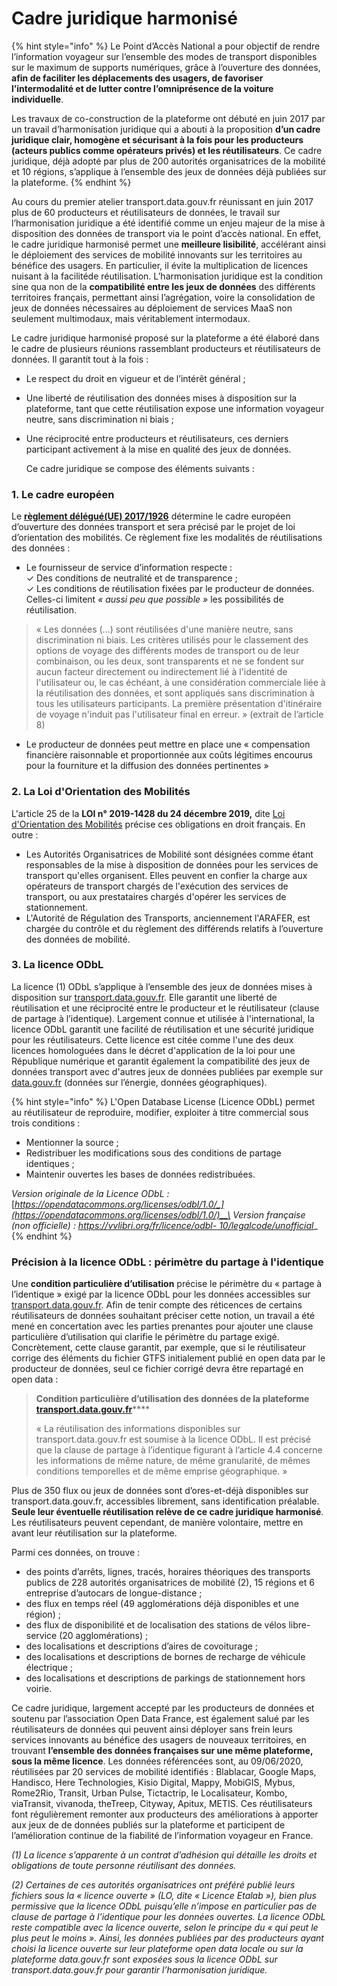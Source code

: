 # Cadre juridique harmonisé

{% hint style="info" %}
Le Point d’Accès National a pour objectif de rendre l’information voyageur sur l’ensemble des modes de transport disponibles sur le maximum de supports numériques, grâce à l’ouverture des données, **afin de faciliter les déplacements des usagers, de favoriser l’intermodalité et de lutter contre l’omniprésence de la voiture individuelle**.

Les travaux de co-construction de la plateforme ont débuté en juin 2017 par un travail d’harmonisation juridique qui a abouti à la proposition **d’un cadre juridique clair, homogène et sécurisant à la fois pour les producteurs (acteurs publics comme opérateurs privés) et les réutilisateurs**. Ce cadre juridique, déjà adopté par plus de 200 autorités organisatrices de la mobilité et 10 régions, s’applique à l’ensemble des jeux de données déjà publiées sur la plateforme.
{% endhint %}

Au cours du premier atelier transport.data.gouv.fr réunissant en juin 2017 plus de 60 producteurs et réutilisateurs de données, le travail sur l’harmonisation juridique a été identifié comme un enjeu majeur de la mise à disposition des données de transport via le point d’accès national. En effet, le cadre juridique harmonisé permet une **meilleure lisibilité**, accélérant ainsi le déploiement des services de mobilité innovants sur les territoires au bénéfice des usagers. En particulier, il évite la multiplication de licences nuisant à la facilitéde réutilisation. L’harmonisation juridique est la condition sine qua non de la **compatibilité entre les jeux de données** des différents territoires français, permettant ainsi l’agrégation, voire la consolidation de jeux de données nécessaires au déploiement de services MaaS non seulement multimodaux, mais véritablement intermodaux.

Le cadre juridique harmonisé proposé sur la plateforme a été élaboré dans le cadre de plusieurs réunions rassemblant producteurs et réutilisateurs de données. Il garantit tout à la fois :

* Le respect du droit en vigueur et de l’intérêt général ;
* Une liberté de réutilisation des données mises à disposition sur la plateforme, tant que cette réutilisation expose une information voyageur neutre, sans discrimination ni biais ;
*   Une réciprocité entre producteurs et réutilisateurs, ces derniers participant activement à la mise en qualité des jeux de données.

    Ce cadre juridique se compose des éléments suivants :

### 1. Le cadre européen

Le [**règlement délégué(UE) 2017/1926**](https://eur-lex.europa.eu/legal-content/FR/TXT/HTML/?uri=CELEX:32017R1926\&from=EN) détermine le cadre européen d’ouverture des données transport et sera précisé par le projet de loi d’orientation des mobilités. Ce règlement fixe les modalités de réutilisations des données :

* Le fournisseur de service d’information respecte :\
  &#x20;✓ Des conditions de neutralité et de transparence ;\
  ✓ Les conditions de réutilisation fixées par le producteur de données. Celles-ci limitent _« aussi peu que possible »_ les possibilités de réutilisation.

> « Les données (...) sont réutilisées d'une manière neutre, sans discrimination ni biais. Les critères utilisés pour le classement des options de voyage des différents modes de transport ou de leur combinaison, ou les deux, sont transparents et ne se fondent sur aucun facteur directement ou indirectement lié à l'identité de l'utilisateur ou, le cas échéant, à une considération commerciale liée à la réutilisation des données, et sont appliqués sans discrimination à tous les utilisateurs participants. La première présentation d'itinéraire de voyage n'induit pas l'utilisateur final en erreur. » (extrait de l’article 8)

* Le producteur de données peut mettre en place une « compensation financière raisonnable et proportionnée aux coûts légitimes encourus pour la fourniture et la diffusion des données pertinentes »

### 2. La Loi d'Orientation des Mobilités

L'article 25 de la **LOI n° 2019-1428 du 24 décembre 2019,** dite [Loi d'Orientation des Mobilités](https://www.legifrance.gouv.fr/affichTexte.do;jsessionid=40D1F40917C134F8E36CD62F409DB040.tplgfr30s\_1?cidTexte=JORFTEXT000039666574\&categorieLien=id) précise ces obligations en droit français. En outre :

* Les Autorités Organisatrices de Mobilité sont désignées comme étant responsables de la mise à disposition de données pour les services de transport qu'elles organisent. Elles peuvent en confier la charge aux opérateurs de transport chargés de l'exécution des services de transport, ou aux prestataires chargés d'opérer les services de stationnement.&#x20;
* L'Autorité de Régulation des Transports, anciennement l'ARAFER, est chargée du contrôle et du règlement des différends relatifs à l’ouverture des données de mobilité.&#x20;

### 3. La licence ODbL

La licence (1) ODbL s’applique à l’ensemble des jeux de données mises à disposition sur [transport.data.gouv.fr](https://transport.data.gouv.fr). Elle garantit une liberté de réutilisation et une réciprocité entre le producteur et le réutilisateur (clause de partage à l’identique). Largement connue et utilisée à l'international, la licence ODbL garantit une facilité de réutilisation et une sécurité juridique pour les réutilisateurs. Cette licence est citée comme l'une des deux licences homologuées dans le décret d'application de la loi pour une République numérique et garantit également la compatibilité des jeux de données transport avec d'autres jeux de données publiées par exemple sur [data.gouv.fr](https://www.data.gouv.fr/fr/) (données sur l’énergie, données géographiques).

{% hint style="info" %}
L'Open Database License (Licence ODbL) permet au réutilisateur de reproduire, modifier, exploiter à titre commercial sous trois conditions :

* Mentionner la source ;
* Redistribuer les modifications sous des conditions de partage identiques ;
* Maintenir ouvertes les bases de données redistribuées.

_Version originale de la Licence ODbL :_ [_https://opendatacommons.org/licenses/odbl/1.0/_](https://opendatacommons.org/licenses/odbl/1.0/)__\
_Version française (non officielle) :_ [_https://vvlibri.org/fr/licence/odbl- 10/legalcode/unofficial_](https://vvlibri.org/fr/licence/odbl-%2010/legalcode/unofficial)__
{% endhint %}

### Précision à la licence ODbL : périmètre du partage à l'identique

Une **condition particulière d’utilisation** précise le périmètre du « partage à l’identique » exigé par la licence ODbL pour les données accessibles sur [transport.data.gouv.fr](https://transport.data.gouv.fr). Afin de tenir compte des réticences de certains réutilisateurs de données souhaitant préciser cette notion, un travail a été mené en concertation avec les parties prenantes pour ajouter une clause particulière d’utilisation qui clarifie le périmètre du partage exigé. Concrètement, cette clause garantit, par exemple, que si le réutilisateur corrige des éléments du fichier GTFS initialement publié en open data par le producteur de données, seul ce fichier corrigé devra être repartagé en open data :

> **Condition particulière d’utilisation des données de la plateforme** [**transport.data.gouv.fr**](https://transport.data.gouv.fr)****
>
> « La réutilisation des informations disponibles sur transport.data.gouv.fr est soumise à la licence ODbL. Il est précisé que la clause de partage à l’identique figurant à l’article 4.4 concerne les informations de même nature, de même granularité, de mêmes conditions temporelles et de même emprise géographique. »



Plus de 350 flux ou jeux de données sont d’ores-et-déjà disponibles sur transport.data.gouv.fr, accessibles librement, sans identification préalable. **Seule leur éventuelle réutilisation relève de ce cadre juridique harmonisé**. Les réutilisateurs peuvent cependant, de manière volontaire, mettre en avant leur réutilisation sur la plateforme.

Parmi ces données, on trouve :

* des points d’arrêts, lignes, tracés, horaires théoriques des transports publics de 228 autorités organisatrices de mobilité (2), 15 régions et 6 entreprise d’autocars de longue-distance ;
* des flux en temps réel (49 agglomérations déjà disponibles et une région) ;
* des flux de disponibilité et de localisation des stations de vélos libre-service (20 agglomérations) ;
* des localisations et descriptions d’aires de covoiturage ;
* des localisations et descriptions de bornes de recharge de véhicule électrique ;
* des localisations et descriptions de parkings de stationnement hors voirie.&#x20;

Ce cadre juridique, largement accepté par les producteurs de données et soutenu par l’association Open Data France, est également salué par les réutilisateurs de données qui peuvent ainsi déployer sans frein leurs services innovants au bénéfice des usagers de nouveaux territoires, en trouvant **l’ensemble des données françaises sur une même plateforme, sous la même licence**. Les données référencées sont, au 09/06/2020, réutilisées par 20 services de mobilité identifiés : Blablacar, Google Maps, Handisco, Here Technologies, Kisio Digital, Mappy, MobiGIS, Mybus, Rome2Rio, Transit, Urban Pulse, Tictactrip, le Localisateur, Kombo, viaTransit, vivanoda, theTreep, Cityway, Apitux, METIS. Ces réutilisateurs font régulièrement remonter aux producteurs des améliorations à apporter aux jeux de de données publiés sur la plateforme et participent de l’amélioration continue de la fiabilité de l’information voyageur en France.



_(1) La licence s’apparente à un contrat d’adhésion qui détaille les droits et obligations de toute personne réutilisant des données._

_(2) Certaines de ces autorités organisatrices ont préféré publié leurs fichiers sous la « licence ouverte » (LO, dite « Licence Etalab »), bien plus permissive que la licence ODbL puisqu’elle n’impose en particulier pas de clause de partage à l’identique pour les données ouvertes. La licence ODbL reste compatible avec la licence ouverte, selon le principe du « qui peut le plus peut le moins ». Ainsi, les données publiées par des producteurs ayant choisi la licence ouverte sur leur plateforme open data locale ou sur la plateforme data.gouv.fr sont exposées sous la licence ODbL sur transport.data.gouv.fr pour garantir l’harmonisation juridique._
